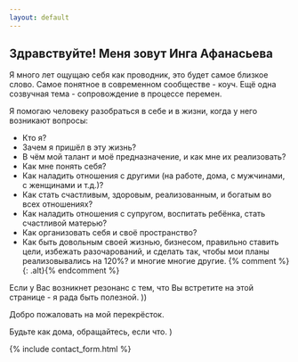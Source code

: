 ```yaml
---
layout: default
---
```



Здравствуйте! Меня зовут Инга Афанасьева 
---------

Я много лет ощущаю себя как проводник, это будет самое близкое слово.  Самое понятное в современном сообществе - коуч.  Ещё одна созвучная тема - сопровождение в процессе перемен. 

Я помогаю человеку разобраться в себе и в жизни, когда у него возникают вопросы:

* Кто я? 
* Зачем я пришёл в эту жизнь? 
* В чём мой талант и моё предназначение, и как мне их реализовать?
* Как мне понять себя? 
* Как наладить отношения с другими (на работе, дома, с мужчинами, с женщинами и т.д.)? 
* Как стать счастливым, здоровым, реализованным, и богатым во всех отношениях? 
* Как наладить отношения с супругом, воспитать ребёнка, стать счастливой матерью? 
* Как организовать себя и своё пространство? 
* Как быть довольным своей жизнью, бизнесом, правильно ставить цели, избежать разочарований, 
и сделать так, чтобы мои планы реализовывались на 120%?
и многие многие другие. 
{% comment %}{: .alt}{% endcomment %}

Если у Вас возникнет резонанс с тем, что Вы встретите на этой странице - 
я рада быть полезной. )) 

Добро пожаловать на мой перекрёсток. 

Будьте как дома, обращайтесь, если что. )


{% include contact_form.html %}
